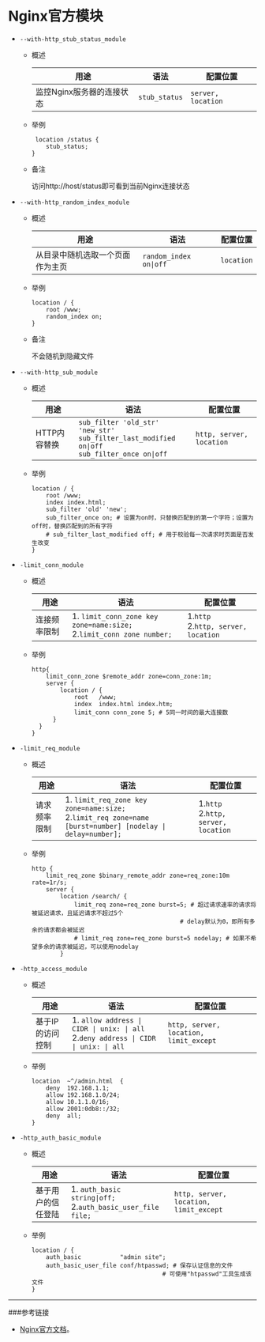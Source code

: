 # Nginx官方模块

- `--with-http_stub_status_module`

  - 概述

    | 用途                                          | 语法          | 配置位置           |
    | --------------------------------------------- | ------------- | ------------------ |
    | 监控Nginx服务器的连接状态 | `stub_status` | `server, location` |

  - 举例

    ```nginx
     location /status {
        stub_status;
    }
    ```

  - 备注

    访问http://host/status即可看到当前Nginx连接状态

- `--with-http_random_index_module`

  - 概述

    | 用途                                                 | 语法                   | 配置位置   |
    | ---------------------------------------------------- | ---------------------- | ---------- |
    | 从目录中随机选取一个页面作为主页 | `random_index on\|off` | `location` |

  - 举例

    ```nginx
    location / {
        root /www;
        random_index on;
    }
    ```

  - 备注

    不会随机到隐藏文件

- `--with-http_sub_module`

  - 概述

    | 用途                             | 语法                                                         | 配置位置                 |
    | -------------------------------- | ------------------------------------------------------------ | ------------------------ |
    | HTTP内容替换 | `sub_filter 'old_str' 'new_str' `<br>`sub_filter_last_modified on\|off`<br>`sub_filter_once on\|off` | `http, server, location` |

  - 举例

    ```nginx
    location / {
        root /www;
        index index.html;
        sub_filter 'old' 'new';
        sub_filter_once on; # 设置为on时，只替换匹配到的第一个字符；设置为off时，替换匹配到的所有字符
        # sub_filter_last_modified off; # 用于校验每一次请求时页面是否发生改变
    }
    ```

- `-limit_conn_module`

  - 概述

    | 用途                             | 语法                                                         | 配置位置                                                   |
    | -------------------------------- | ------------------------------------------------------------ | ---------------------------------------------------------- |
    | 连接频率限制 | 1. `limit_conn_zone key zone=name:size;`<br/>2.`limit_conn zone number;` |  1.`http`<br>2.`http, server, location` |

  - 举例

    ```nginx
    http{
        limit_conn_zone $remote_addr zone=conn_zone:1m;
        server {
            location / {
                root   /www;
                index  index.html index.htm;
                limit_conn conn_zone 5; # 5同一时间的最大连接数
          }
      }
    }
    ```

    

- `-limit_req_module`

  - 概述

    | 用途                             | 语法                                                         | 配置位置                                                   |
    | -------------------------------- | ------------------------------------------------------------ | ---------------------------------------------------------- |
    | 请求频率限制 | 1. `limit_req_zone key zone=name:size;`<br/>2.`limit_req zone=name [burst=number] [nodelay \| delay=number];` | 1.`http`<br>2.`http, server, location` |

  - 举例

    ```nginx
    http {
        limit_req_zone $binary_remote_addr zone=req_zone:10m rate=1r/s;
        server {
            location /search/ {
                limit_req zone=req_zone burst=5; # 超过请求速率的请求将被延迟请求，且延迟请求不超过5个
                							  # delay默认为0，即所有多余的请求都会被延迟
                # limit_req zone=req_zone burst=5 nodelay; # 如果不希望多余的请求被延迟，可以使用nodelay
            }
    ```

- `-http_access_module`

  - 概述

    | 用途                                 | 语法                                                         | 配置位置                               |
    | ------------------------------------ | ------------------------------------------------------------ | -------------------------------------- |
    | 基于IP的访问控制 | 1. `allow address \| CIDR \| unix: \| all`<br/>2.`deny address \| CIDR \| unix: \| all` | `http, server, location, limit_except` |

  - 举例

    ```nginx
    location  ~^/admin.html  {
        deny  192.168.1.1;
        allow 192.168.1.0/24;
        allow 10.1.1.0/16;
        allow 2001:0db8::/32;
        deny  all;
    }
    ```

- `-http_auth_basic_module`

  - 概述

    | 用途                                   | 语法                                                         | 配置位置                               |
    | -------------------------------------- | ------------------------------------------------------------ | -------------------------------------- |
    | 基于用户的信任登陆 | 1. `auth_basic string\|off;`<br/>2.`auth_basic_user_file file;` | `http, server, location, limit_except` |

  - 举例

    ```nginx
    location / {
        auth_basic           "admin site";
        auth_basic_user_file conf/htpasswd; # 保存认证信息的文件
        								 # 可使用"htpasswd"工具生成该文件
    }
    ```

---



###参考链接

- [Nginx官方文档](http://nginx.org/en/docs/)。

